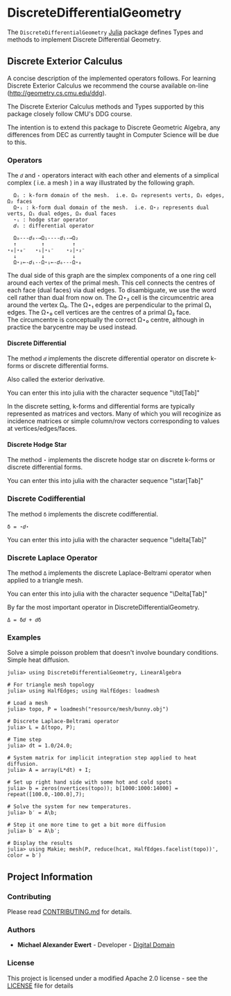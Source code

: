 # DiscreteDifferentialGeometry

The `DiscreteDifferentialGeometry` [Julia](http://julialang.org) package defines Types and methods to implement Discrete Differential Geometry.

## Discrete Exterior Calculus

A concise description of the implemented operators follows. 
For learning Discrete Exterior Calculus we recommend the course available on-line (http://geometry.cs.cmu.edu/ddg).

The Discrete Exterior Calculus methods and Types supported by this package closely follow CMU's DDG course.

The intention is to extend this package to Discrete Geometric Algebra, any differences from DEC as currently taught in Computer Science will be due to this.

### Operators

The `𝑑` and `⋆` operators interact with each other and elements of a simplical complex ( i.e. a mesh ) in a way illustrated by the following graph.  

      Ωᵢ : k-form domain of the mesh.  i.e. Ω₀ represents verts, Ω₁ edges, Ω₂ faces
      Ω⋆ᵢ : k-form dual domain of the mesh.  i.e. Ω⋆₂ represents dual verts, Ω₁ dual edges, Ω₀ dual faces
      ⋆ᵢ : hodge star operator
      𝑑ᵢ : differential operator

      Ω₀---𝑑₀-→Ω₁----𝑑₁-→Ω₂ 
      ↑        ↑         ↑   
    ⋆₀|⋆₀⁻   ⋆₁|⋆₁⁻    ⋆₂|⋆₂⁻
      ↓        ↓         ↓     
      Ω⋆₂←-𝑑₁--Ω⋆₁←-𝑑₀---Ω⋆₀ 

The dual side of this graph are the simplex components of a one ring cell around each vertex of the primal mesh.
This cell connects the centres of each face (dual faces) via dual edges.  To disambiguate, we use the word cell rather than dual from now on.
The Ω⋆₂ cell is the circumcentric area around the vertex Ω₀.
The Ω⋆₁ edges are perpendicular to the primal Ω₁ edges.
The Ω⋆₀ cell vertices are the centres of a primal Ω₂ face.  
The circumcentre is conceptually the correct Ω⋆₀ centre, although in practice the barycentre may be used instead.

#### Discrete Differential

The method `𝑑` implements the discrete differential operator on discrete k-forms or discrete differential forms.

Also called the exterior derivative.

You can enter this into julia with the character sequence "\itd[Tab]"

In the discrete setting, k-forms and differential forms are typically represented as matrices and vectors.  Many of which you will recoginize as incidence matrices or simple column/row vectors corresponding to values at vertices/edges/faces.

#### Discrete Hodge Star

The method `⋆` implements the discrete hodge star on discrete k-forms or discrete differential forms.

You can enter this into julia with the character sequence "\star[Tab]"

### Discrete Codifferential

The method `δ` implements the discrete codifferential. 

    δ = ⋆𝑑⋆

You can enter this into julia with the character sequence "\delta[Tab]"

### Discrete Laplace Operator

The method `Δ` implements the discrete Laplace-Beltrami operator when applied to a triangle mesh.

You can enter this into julia with the character sequence "\Delta[Tab]"

By far the most important operator in DiscreteDifferentialGeometry.

    Δ = δ𝑑 + 𝑑δ

### Examples

Solve a simple poisson problem that doesn't involve boundary conditions.
Simple heat diffusion.

    julia> using DiscreteDifferentialGeometry, LinearAlgebra

    # For triangle mesh topology
    julia> using HalfEdges; using HalfEdges: loadmesh

    # Load a mesh
    julia> topo, P = loadmesh("resource/mesh/bunny.obj")

    # Discrete Laplace-Beltrami operator
    julia> L = Δ(topo, P);

    # Time step
    julia> dt = 1.0/24.0;

    # System matrix for implicit integration step applied to heat diffusion.
    julia> A = array(L*dt) + I;

    # Set up right hand side with some hot and cold spots 
    julia> b = zeros(nvertices(topo)); b[1000:1000:14000] = repeat([100.0,-100.0],7);

    # Solve the system for new temperatures.
    julia> b′ = A\b;

    # Step it one more time to get a bit more diffusion
    julia> b′ = A\b′;

    # Display the results
    julia> using Makie; mesh(P, reduce(hcat, HalfEdges.facelist(topo))', color = b′)

## Project Information

### Contributing

Please read [CONTRIBUTING.md](./CONTRIBUTING.md) for details.

### Authors

* **Michael Alexander Ewert** - Developer - [Digital Domain](https://digitaldomain.com)

### License

This project is licensed under a modified Apache 2.0 license - see the [LICENSE](./LICENSE) file for details
